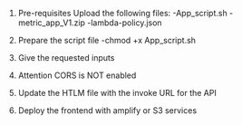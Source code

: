 1. Pre-requisites
    Upload the following files:
        -App_script.sh
        -metric_app_V1.zip
        -lambda-policy.json

2. Prepare the script file
    -chmod +x App_script.sh

3. Give the requested inputs

4. Attention CORS is NOT enabled

5. Update the HTLM file with the invoke URL for the API

6. Deploy the frontend with amplify or S3 services
